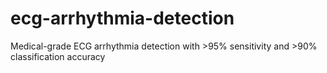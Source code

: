 # ecg-arrhythmia-detection
Medical-grade ECG arrhythmia detection with >95% sensitivity and >90% classification accuracy
